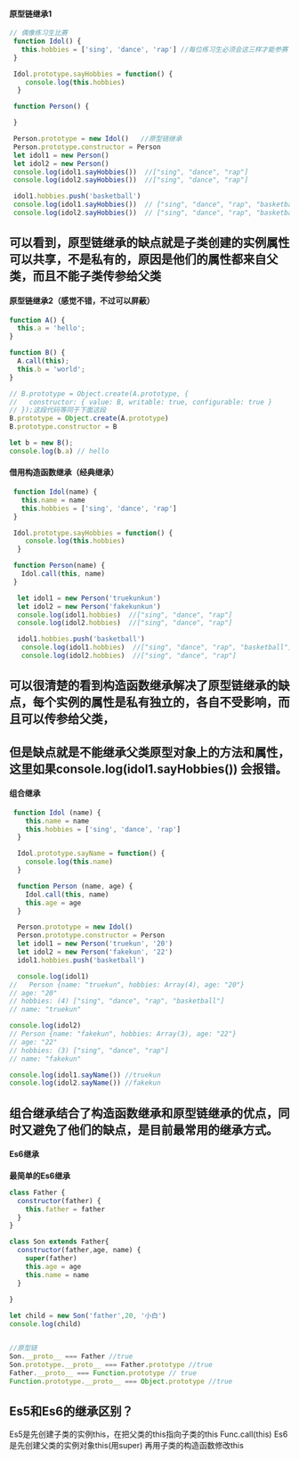 #### 原型链继承1
```js
// 偶像练习生比赛
 function Idol() {
   this.hobbies = ['sing', 'dance', 'rap'] //每位练习生必须会这三样才能参赛
 }

 Idol.prototype.sayHobbies = function() {
    console.log(this.hobbies)
  }

 function Person() {

 }

 Person.prototype = new Idol()   //原型链继承
 Person.prototype.constructor = Person
 let idol1 = new Person()
 let idol2 = new Person()
 console.log(idol1.sayHobbies())  //["sing", "dance", "rap"]
 console.log(idol2.sayHobbies())  //["sing", "dance", "rap"]

 idol1.hobbies.push('basketball') 
 console.log(idol1.sayHobbies())  // ["sing", "dance", "rap", "basketball"]
 console.log(idol2.sayHobbies())  // ["sing", "dance", "rap", "basketball"]
```
## 可以看到，原型链继承的缺点就是子类创建的实例属性可以共享，不是私有的，原因是他们的属性都来自父类，而且不能子类传参给父类

#### 原型链继承2（感觉不错，不过可以屏蔽）
```js
function A() {
  this.a = 'hello';
}

function B() {
  A.call(this);
  this.b = 'world';
}

// B.prototype = Object.create(A.prototype, {
//   constructor: { value: B, writable: true, configurable: true }
// });这段代码等同于下面这段
B.prototype = Object.create(A.prototype)
B.prototype.constructor = B

let b = new B();
console.log(b.a) // hello
```


#### 借用构造函数继承（经典继承）

```js
 function Idol(name) {
   this.name = name
   this.hobbies = ['sing', 'dance', 'rap']
 }

 Idol.prototype.sayHobbies = function() {
    console.log(this.hobbies)
  }

 function Person(name) {
   Idol.call(this, name)
 }

  let idol1 = new Person('truekunkun')
  let idol2 = new Person('fakekunkun')
  console.log(idol1.hobbies)  //["sing", "dance", "rap"]
  console.log(idol2.hobbies)  //["sing", "dance", "rap"]

  idol1.hobbies.push('basketball')
   console.log(idol1.hobbies)  //["sing", "dance", "rap", "basketball"]
   console.log(idol2.hobbies)  //["sing", "dance", "rap"]
```
## 可以很清楚的看到构造函数继承解决了原型链继承的缺点，每个实例的属性是私有独立的，各自不受影响，而且可以传参给父类，
## 但是缺点就是不能继承父类原型对象上的方法和属性，这里如果console.log(idol1.sayHobbies()) 会报错。


#### 组合继承

```js
 function Idol (name) {
    this.name = name
    this.hobbies = ['sing', 'dance', 'rap']
  }

  Idol.prototype.sayName = function() {
    console.log(this.name)
  }

  function Person (name, age) {
    Idol.call(this, name)
    this.age = age
  }

  Person.prototype = new Idol()
  Person.prototype.constructor = Person
  let idol1 = new Person('truekun', '20')
  let idol2 = new Person('fakekun', '22')
  idol1.hobbies.push('basketball')

  console.log(idol1) 
//   Person {name: "truekun", hobbies: Array(4), age: "20"}
// age: "20"
// hobbies: (4) ["sing", "dance", "rap", "basketball"]
// name: "truekun"

console.log(idol2)
// Person {name: "fakekun", hobbies: Array(3), age: "22"}
// age: "22"
// hobbies: (3) ["sing", "dance", "rap"]
// name: "fakekun"

console.log(idol1.sayName()) //truekun
console.log(idol2.sayName()) //fakekun
```
## 组合继承结合了构造函数继承和原型链继承的优点，同时又避免了他们的缺点，是目前最常用的继承方式。


#### Es6继承

**最简单的Es6继承**
```js
class Father {
  constructor(father) {
    this.father = father
  }
}

class Son extends Father{
  constructor(father,age, name) {
    super(father)  
    this.age = age
    this.name = name
  }
  
}

let child = new Son('father',20, '小白')
console.log(child)


//原型链
Son.__proto__ === Father //true
Son.prototype.__proto__ === Father.prototype //true
Father.__proto__ === Function.prototype // true
Function.prototype.__proto__ === Object.prototype //true
```



## Es5和Es6的继承区别？

Es5是先创建子类的实例this，在把父类的this指向子类的this Func.call(this)
Es6是先创建父类的实例对象this(用super)  再用子类的构造函数修改this
